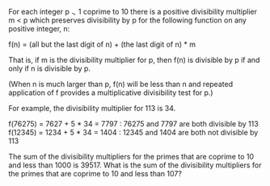   <p>For each integer p <img src='images/symbol_gt.gif' width='10' height='10' alt='&gt;' border='0' style='vertical-align:middle;' /> 1 coprime to 10 there is a positive divisibility multiplier m &lt; p which preserves divisibility by p for the following function on any positive integer, n:</p>    <p>f(n) = (all but the last digit of n) + (the last digit of n) * m</p>    <p>That is, if m is the divisibility multiplier for p, then f(n) is divisible by p if and only if n is divisible by p.</p>    <p>(When n is much larger than p, f(n) will be less than n and repeated application of f provides a multiplicative divisibility test for p.)</p>    <p>For example, the divisibility multiplier for 113 is 34.</p>    <p>f(76275) = 7627 + 5 * 34 = 7797 : 76275 and 7797 are both divisible by 113<br/>  f(12345) = 1234 + 5 * 34 = 1404 : 12345 and 1404 are both not divisible by 113</p>    <p>The sum of the divisibility multipliers for the primes that are coprime to 10 and less than 1000 is 39517. What is the sum of the divisibility multipliers for the primes that are coprime to 10 and less than 107?</p>    